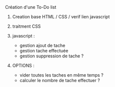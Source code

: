 Création d'une To-Do list

1. Creation base HTML / CSS / verif lien javascript
2. traitment CSS
3. javascript :

   - gestion ajout de tache
   - gestion tache effectuée
   - gestion suppression de tache ?

4. OPTIONS :
   - vider toutes les taches en même temps ?
   - calculer le nombre de tache effectuer ?
